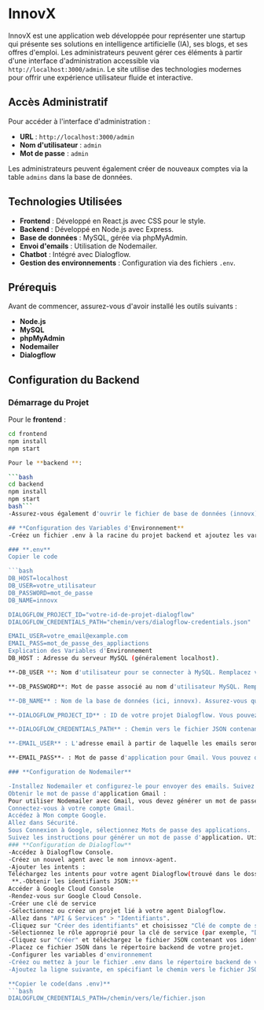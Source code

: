 # **InnovX**

InnovX est une application web développée pour représenter une startup qui présente ses solutions en intelligence artificielle (IA), ses blogs, et ses offres d'emploi. Les administrateurs peuvent gérer ces éléments à partir d'une interface d'administration accessible via `http://localhost:3000/admin`. Le site utilise des technologies modernes pour offrir une expérience utilisateur fluide et interactive.

## **Accès Administratif**

Pour accéder à l'interface d'administration :

- **URL** : `http://localhost:3000/admin`
- **Nom d'utilisateur** : `admin`
- **Mot de passe** : `admin`

Les administrateurs peuvent également créer de nouveaux comptes via la table `admins` dans la base de données.

## **Technologies Utilisées**

- **Frontend** : Développé en React.js avec CSS pour le style.
- **Backend** : Développé en Node.js avec Express.
- **Base de données** : MySQL, gérée via phpMyAdmin.
- **Envoi d'emails** : Utilisation de Nodemailer.
- **Chatbot** : Intégré avec Dialogflow.
- **Gestion des environnements** : Configuration via des fichiers `.env`.

## **Prérequis**

Avant de commencer, assurez-vous d'avoir installé les outils suivants :

- **Node.js**
- **MySQL**
- **phpMyAdmin**
- **Nodemailer**
- **Dialogflow**

## **Configuration du Backend**

### **Démarrage du Projet**

Pour le **frontend** :

```bash
cd frontend
npm install
npm start

Pour le **backend **:

```bash
cd backend
npm install
npm start
bash```
-Assurez-vous également d'ouvrir le fichier de base de données (innovx) dans phpMyAdmin pour vérifier les tables et les données.

## **Configuration des Variables d'Environnement**
-Créez un fichier .env à la racine du projet backend et ajoutez les variables suivantes. Ces variables permettent de configurer les connexions à la base de données, l'envoi d'emails, et l'intégration avec Dialogflow :

### **.env**
Copier le code

```bash
DB_HOST=localhost
DB_USER=votre_utilisateur
DB_PASSWORD=mot_de_passe
DB_NAME=innovx

DIALOGFLOW_PROJECT_ID="votre-id-de-projet-dialogflow"
DIALOGFLOW_CREDENTIALS_PATH="chemin/vers/dialogflow-credentials.json"

EMAIL_USER=votre_email@example.com
EMAIL_PASS=mot_de_passe_des_appliactions
Explication des Variables d'Environnement
DB_HOST : Adresse du serveur MySQL (généralement localhost).

**-DB_USER **: Nom d'utilisateur pour se connecter à MySQL. Remplacez votre_utilisateur par votre nom d'utilisateur MySQL.

**-DB_PASSWORD**: Mot de passe associé au nom d'utilisateur MySQL. Remplacez mot_de_passe par votre mot de passe MySQL.

**-DB_NAME** : Nom de la base de données (ici, innovx). Assurez-vous que la base de données existe dans MySQL.

**-DIALOGFLOW_PROJECT_ID** : ID de votre projet Dialogflow. Vous pouvez le trouver dans la console Dialogflow sous les paramètres de votre agent.

**-DIALOGFLOW_CREDENTIALS_PATH** : Chemin vers le fichier JSON contenant vos identifiants Dialogflow. Téléchargez ce fichier depuis la Google Cloud Console lorsque vous créez une clé de service pour Dialogflow.

**-EMAIL_USER** : L'adresse email à partir de laquelle les emails seront envoyés (pour les candidatures et les formulaires de contact). Remplacez votre_email@example.com par votre adresse email.

**-EMAIL_PASS**- : Mot de passe d'application pour Gmail. Vous pouvez obtenir ce mot de passe depuis la section sécurité de votre compte Gmail (voir ci-dessous pour plus de détails).

### **Configuration de Nodemailer**

-Installez Nodemailer et configurez-le pour envoyer des emails. Suivez les étapes décrites dans la documentation de Nodemailer pour créer un transporteur SMTP et envoyer des emails.
Obtenir le mot de passe d'application Gmail :
Pour utiliser Nodemailer avec Gmail, vous devez générer un mot de passe d'application :
Connectez-vous à votre compte Gmail.
Accédez à Mon compte Google.
Allez dans Sécurité.
Sous Connexion à Google, sélectionnez Mots de passe des applications.
Suivez les instructions pour générer un mot de passe d'application. Utilisez ce mot de passe dans votre fichier .env.
### **Configuration de Dialogflow**
-Accédez à Dialogflow Console.
-Créez un nouvel agent avec le nom innovx-agent.
-Ajouter les intents :
Téléchargez les intents pour votre agent Dialogflow(trouvé dans le dossier nomé "Intents créér par dialgFlow" dans le projet).
 **.-Obtenir les identifiants JSON:**
Accéder à Google Cloud Console
-Rendez-vous sur Google Cloud Console.
-Créer une clé de service
-Sélectionnez ou créez un projet lié à votre agent Dialogflow.
-Allez dans "API & Services" > "Identifiants".
-Cliquez sur "Créer des identifiants" et choisissez "Clé de compte de service".
-Sélectionnez le rôle approprié pour la clé de service (par exemple, "Dialogflow API Client").
-Cliquez sur "Créer" et téléchargez le fichier JSON contenant vos identifiants.
-Placez ce fichier JSON dans le répertoire backend de votre projet.
-Configurer les variables d'environnement
-Créez ou mettez à jour le fichier .env dans le répertoire backend de votre projet.
-Ajoutez la ligne suivante, en spécifiant le chemin vers le fichier JSON :

**Copier le code(dans .env)**
```bash
DIALOGFLOW_CREDENTIALS_PATH=/chemin/vers/le/fichier.json
